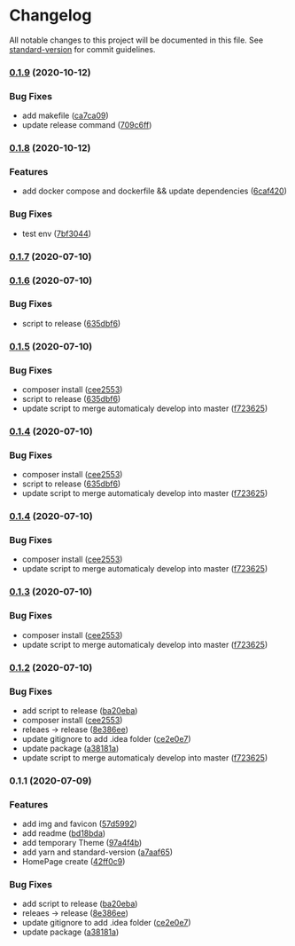 # Changelog

All notable changes to this project will be documented in this file. See [standard-version](https://github.com/conventional-changelog/standard-version) for commit guidelines.

### [0.1.9](https://github.com/PyxySpace/www/compare/v0.1.8...v0.1.9) (2020-10-12)


### Bug Fixes

* add makefile ([ca7ca09](https://github.com/PyxySpace/www/commit/ca7ca09f254afa5931eaf29d9b2565fbaca0cfb5))
* update release command ([709c6ff](https://github.com/PyxySpace/www/commit/709c6ffc51537af557840c241bf101acb420b395))

### [0.1.8](https://github.com/PyxySpace/www/compare/v0.1.7...v0.1.8) (2020-10-12)


### Features

* add docker compose and dockerfile && update dependencies ([6caf420](https://github.com/PyxySpace/www/commit/6caf4203a7ddad5778531c3e58c6b8a77ebc5af1))


### Bug Fixes

* test env ([7bf3044](https://github.com/PyxySpace/www/commit/7bf3044ef75337987e8ec735dff3cfaf6f43f409))

### [0.1.7](https://github.com/PyxySpace/www/compare/v0.1.6...v0.1.7) (2020-07-10)

### [0.1.6](https://github.com/PyxySpace/www/compare/v0.1.2...v0.1.6) (2020-07-10)


### Bug Fixes

* script to release ([635dbf6](https://github.com/PyxySpace/www/commit/635dbf6bacfd9d3fe00edb20a8912a4d4785bd78))

### [0.1.5](https://github.com/PyxySpace/www/compare/v0.1.1...v0.1.5) (2020-07-10)


### Bug Fixes

* composer install ([cee2553](https://github.com/PyxySpace/www/commit/cee25531c4641569e3f8df5d97f49701233c2cd1))
* script to release ([635dbf6](https://github.com/PyxySpace/www/commit/635dbf6bacfd9d3fe00edb20a8912a4d4785bd78))
* update script to merge automaticaly develop into master ([f723625](https://github.com/PyxySpace/www/commit/f7236256112eb5d6e2a5cd036f618883b3cab772))

### [0.1.4](https://github.com/PyxySpace/www/compare/v0.1.1...v0.1.4) (2020-07-10)


### Bug Fixes

* composer install ([cee2553](https://github.com/PyxySpace/www/commit/cee25531c4641569e3f8df5d97f49701233c2cd1))
* script to release ([635dbf6](https://github.com/PyxySpace/www/commit/635dbf6bacfd9d3fe00edb20a8912a4d4785bd78))
* update script to merge automaticaly develop into master ([f723625](https://github.com/PyxySpace/www/commit/f7236256112eb5d6e2a5cd036f618883b3cab772))

### [0.1.4](https://github.com/PyxySpace/www/compare/v0.1.1...v0.1.4) (2020-07-10)


### Bug Fixes

* composer install ([cee2553](https://github.com/PyxySpace/www/commit/cee25531c4641569e3f8df5d97f49701233c2cd1))
* update script to merge automaticaly develop into master ([f723625](https://github.com/PyxySpace/www/commit/f7236256112eb5d6e2a5cd036f618883b3cab772))

### [0.1.3](https://github.com/PyxySpace/www/compare/v0.1.1...v0.1.3) (2020-07-10)


### Bug Fixes

* composer install ([cee2553](https://github.com/PyxySpace/www/commit/cee25531c4641569e3f8df5d97f49701233c2cd1))
* update script to merge automaticaly develop into master ([f723625](https://github.com/PyxySpace/www/commit/f7236256112eb5d6e2a5cd036f618883b3cab772))

### [0.1.2](https://github.com/PyxySpace/www/compare/v0.1.1...v0.1.2) (2020-07-10)


### Bug Fixes

* add script to release ([ba20eba](https://github.com/PyxySpace/www/commit/ba20eba2db53caf846a33a283953b52947247376))
* composer install ([cee2553](https://github.com/PyxySpace/www/commit/cee25531c4641569e3f8df5d97f49701233c2cd1))
* releaes -> release ([8e386ee](https://github.com/PyxySpace/www/commit/8e386ee34609d888e109eb33fcb3631afef6b12e))
* update gitignore to add .idea folder ([ce2e0e7](https://github.com/PyxySpace/www/commit/ce2e0e7f132c22b072be3cb9383cd7dbcbc1610a))
* update package ([a38181a](https://github.com/PyxySpace/www/commit/a38181ab814f63c33e0cd2f2f540407d01b578c5))
* update script to merge automaticaly develop into master ([f723625](https://github.com/PyxySpace/www/commit/f7236256112eb5d6e2a5cd036f618883b3cab772))

### 0.1.1 (2020-07-09)


### Features

* add img and favicon ([57d5992](https://github.com/PyxySpace/www/commit/57d599276acbe8ac29f42895f21db60e205b3c30))
* add readme ([bd18bda](https://github.com/PyxySpace/www/commit/bd18bda654675ed0fce732f6465451c89fd33a7b))
* add temporary Theme ([97a4f4b](https://github.com/PyxySpace/www/commit/97a4f4bb2b5c9413981e0c2717c44c11ec37c3ea))
* add yarn and standard-version ([a7aaf65](https://github.com/PyxySpace/www/commit/a7aaf65efca767c6d758b505ca2e40fdea8bcca3))
* HomePage create ([42ff0c9](https://github.com/PyxySpace/www/commit/42ff0c91aabe4bc790e9fb0baba1a19a5f22f0bf))


### Bug Fixes

* add script to release ([ba20eba](https://github.com/PyxySpace/www/commit/ba20eba2db53caf846a33a283953b52947247376))
* releaes -> release ([8e386ee](https://github.com/PyxySpace/www/commit/8e386ee34609d888e109eb33fcb3631afef6b12e))
* update gitignore to add .idea folder ([ce2e0e7](https://github.com/PyxySpace/www/commit/ce2e0e7f132c22b072be3cb9383cd7dbcbc1610a))
* update package ([a38181a](https://github.com/PyxySpace/www/commit/a38181ab814f63c33e0cd2f2f540407d01b578c5))
